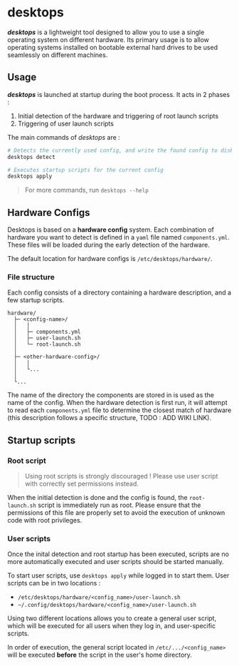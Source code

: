 # desktops
***desktops*** is a lightweight tool designed to allow you to use a single operating system on different hardware. Its primary usage is to allow operating systems installed on bootable external hard drives to be used seamlessly on different machines.

## Usage
***desktops*** is launched at startup during the boot process. It acts in 2 phases :
1. Initial detection of the hardware and triggering of root launch scripts
2. Triggering of user launch scripts

The main commands of *desktops* are :
```bash
# Detects the currently used config, and write the found config to disk.
desktops detect
```
```bash
# Executes startup scripts for the current config
desktops apply
```

>For more commands, run `desktops --help`

## Hardware Configs
Desktops is based on a **hardware config** system. Each combination of hardware you want to detect is defined in a `yaml` file named `components.yml`. These files will be loaded during the early detection of the hardware. 

The default location for hardware configs is `/etc/desktops/hardware/`.

### File structure
Each config consists of a directory containing a hardware description, and a few startup scripts.
```
hardware/
  ├─ <config-name>/
  │   │
  │   ├─ components.yml
  │   ├─ user-launch.sh
  │   └─ root-launch.sh
  │
  ├─ <other-hardware-config>/
  │   │
  │   └...
  │
  └...
```
 
The name of the directory the components are stored in is used as the name of the config.
When the hardware detection is first run, it will attempt to read each `components.yml` file to determine the closest match of hardware (this description follows a specific structure, TODO : ADD WIKI LINK).

## Startup scripts
### Root script
> Using root scripts is strongly discouraged ! Please use user script with correctly set permissions instead.

When the initial detection is done and the config is found, the `root-launch.sh` script is immediately run as root. Please ensure that the permissions of this file are properly set to avoid the execution of unknown code with root privileges.

### User scripts
Once the inital detection and root startup has been executed, scripts are no more automatically executed and user scripts should be started manually.

To start user scripts, use `desktops apply` while logged in to start them. User scripts can be in two locations :
- `/etc/desktops/hardware/<config_name>/user-launch.sh`
- `~/.config/desktops/hardware/<config_name>/user-launch.sh`

Using two different locations allows you to create a general user script, which will be executed for all users when they log in, and user-specific scripts.

In order of execution, the general script located in `/etc/.../<config_name>` will be executed **before** the script in the user's home directory.
